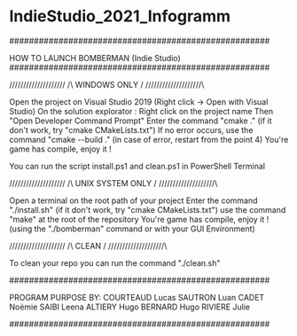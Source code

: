 # IndieStudio_2021_Infogramm

#####################################################

HOW TO LAUNCH BOMBERMAN (Indie Studio)
#####################################################

/\/\/\/\/\/\/\/\/\/\/\/\/\/\/\/\/\/\/\/
/\ WINDOWS ONLY /
/\/\/\/\/\/\/\/\/\/\/\/\/\/\/\/\/\/\/\/\

Open the project on Visual Studio 2019 (Right click -> Open with Visual Studio) On the solution explorator :
Right click on the project name
Then "Open Developer Command Prompt"
Enter the command "cmake ." (if it don't work, try "cmake CMakeLists.txt")
If no error occurs, use the command "cmake --build ." (in case of error, restart from the point 4)
You're game has compile, enjoy it !

You can run the script install.ps1 and clean.ps1 in PowerShell Terminal

/\/\/\/\/\/\/\/\/\/\/\/\/\/\/\/\/\/\/\/
/\ UNIX SYSTEM ONLY /
/\/\/\/\/\/\/\/\/\/\/\/\/\/\/\/\/\/\/\/\

Open a terminal on the root path of your project
Enter the command "./install.sh" (if it don't work, try "cmake CMakeLists.txt")
use the command "make" at the root of the repository
You're game has compile, enjoy it ! (using the "./bomberman" command or with your GUI Environment)

/\/\/\/\/\/\/\/\/\/\/\/\/\/\/\/\/\/\/\/
/\ CLEAN /
/\/\/\/\/\/\/\/\/\/\/\/\/\/\/\/\/\/\/\/\

To clean your repo you can run the command "./clean.sh"

#####################################################

PROGRAM PURPOSE BY:
COURTEAUD Lucas
SAUTRON Luan
CADET Noémie
SAIBI Leena
ALTIERY Hugo
BERNARD Hugo
RIVIERE Julie

#####################################################
